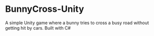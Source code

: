 # BunnyCross-Unity
A simple Unity game where a bunny tries to cross a busy road without getting hit by cars. Built with C#
